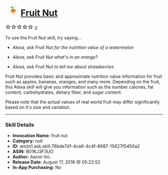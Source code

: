 # &nbsp;<img src="skill_icon" alt="Fruit Nut icon" width="36"> [Fruit Nut](http://alexa.amazon.com/#skills/amzn1.ask.skill.76bde7d1-4ce6-4c4f-8687-15627f5450a2)
![0 stars](../../images/ic_star_border_black_18dp_1x.png)![0 stars](../../images/ic_star_border_black_18dp_1x.png)![0 stars](../../images/ic_star_border_black_18dp_1x.png)![0 stars](../../images/ic_star_border_black_18dp_1x.png)![0 stars](../../images/ic_star_border_black_18dp_1x.png) 0

To use the Fruit Nut skill, try saying...

* *Alexa, ask Fruit Nut for the nutrition value of a watermelon*

* *Alexa, ask Fruit Nut what's in an orange?*

* *Alexa, ask Fruit Nut to tell me about strawberries*

Fruit Nut provides basic and approximate nutrition value information for fruit such as apples, bananas, oranges, and many more.  Depending on the fruit, this Alexa skill will give you information such as the number calories, fat content, carbohydrates, dietary fiber, and sugar content.  

Please note that the actual values of real world fruit may differ significantly based on it's size and variation.

***

### Skill Details

* **Invocation Name:** fruit nut
* **Category:** null
* **ID:** amzn1.ask.skill.76bde7d1-4ce6-4c4f-8687-15627f5450a2
* **ASIN:** B01KJ3F3UO
* **Author:** Aaron Inc.
* **Release Date:** August 17, 2016 @ 05:22:52
* **In-App Purchasing:** No
